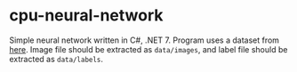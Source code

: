# cpu-neural-network

Simple neural network written in C#, .NET 7. Program uses a dataset from [here](http://yann.lecun.com/exdb/mnist/). Image file should be extracted as `data/images`, and label file should be extracted as `data/labels`.